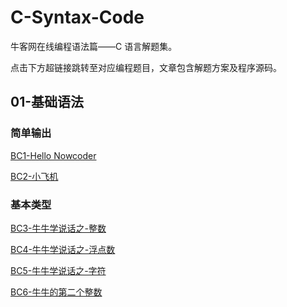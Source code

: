 # C-Syntax-Code

牛客网在线编程语法篇——C 语言解题集。

点击下方超链接跳转至对应编程题目，文章包含解题方案及程序源码。

## 01-基础语法

### 简单输出

[BC1-Hello Nowcoder](https://www.cnblogs.com/main-studio/p/17054507.html)

[BC2-小飞机](https://www.cnblogs.com/main-studio/p/17054921.html)

### 基本类型

[BC3-牛牛学说话之-整数](https://www.cnblogs.com/main-studio/p/17056989.html)

[BC4-牛牛学说话之-浮点数](https://www.cnblogs.com/main-studio/p/17060198.html)

[BC5-牛牛学说话之-字符](https://www.cnblogs.com/main-studio/p/17063964.html)

[BC6-牛牛的第二个整数](https://www.cnblogs.com/main-studio/p/17064491.html)
